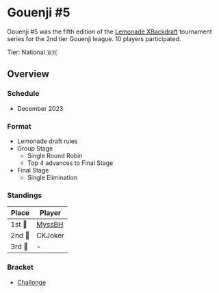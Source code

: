# Gouenji #5

Gouenji #5 was the fifth edition of the [Lemonade XBackdraft](bdmain.md) tournament series for the 2nd tier Gouenji league. 
10 players participated.

Tier: National :brazil:

## Overview

### Schedule
- December 2023

### Format
- Lemonade draft rules
- Group Stage
    - Single Round Robin
    - Top 4 advances to Final Stage
- Final Stage
    - Single Elimination

### Standings

|Place|Player|
|-|-|
|1st :1st_place_medal:| [MyssBH](../../players/brazilian/myssbh.md) |
|2nd :2nd_place_medal:| CKJoker |
|3rd :3rd_place_medal:| - |

### Bracket
- [Challonge](https://challonge.com/XBD5G)